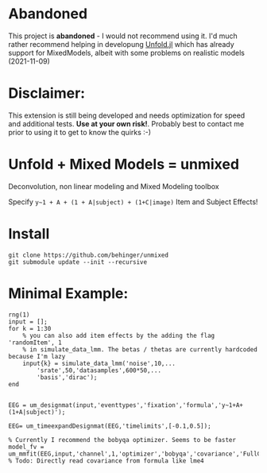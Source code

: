 # Abandoned

This project is **abandoned** - I would not recommend using it. I'd much rather recommend helping in developung [Unfold.jl](https://github.com/unfoldtoolbox/unfold.jl/) which has already support for MixedModels, albeit with some problems on realistic models (2021-11-09)

# Disclaimer:
This extension is still being developed and needs optimization for speed and additional tests. **Use at your own risk!**. Probably best to contact me prior to using it to get to know the quirks :-)


# Unfold + Mixed Models = unmixed


Deconvolution, non linear modeling and Mixed Modeling toolbox

Specify ```y~1 + A + (1 + A|subject) + (1+C|image)``` Item and Subject Effects!

# Install
```
git clone https://github.com/behinger/unmixed
git submodule update --init --recursive
```

# Minimal Example:

```
rng(1)
input = [];
for k = 1:30
    % you can also add item effects by the adding the flag 'randomItem', 1
    % in simulate_data_lmm. The betas / thetas are currently hardcoded because I'm lazy
    input{k} = simulate_data_lmm('noise',10,...
        'srate',50,'datasamples',600*50,...
        'basis','dirac');
end


EEG = um_designmat(input,'eventtypes','fixation','formula','y~1+A+(1+A|subject)');

EEG= um_timeexpandDesignmat(EEG,'timelimits',[-0.1,0.5]);

% Currently I recommend the bobyqa optimizer. Seems to be faster
model_fv = um_mmfit(EEG,input,'channel',1,'optimizer','bobyqa','covariance','FullCholeksy'); % Todo: Directly read covariance from formula like lme4

```
